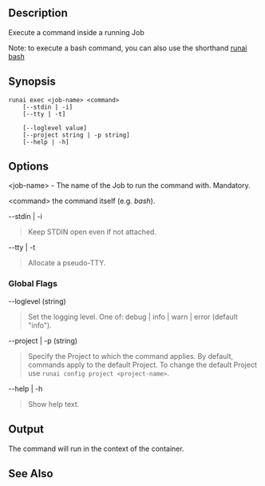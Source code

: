 ## Description

Execute a command inside a running Job

Note: to execute a bash command, you can also use the shorthand [runai bash](runai-bash.md)

## Synopsis

``` shell
runai exec <job-name> <command> 
    [--stdin | -i] 
    [--tty | -t]

    [--loglevel value] 
    [--project string | -p string] 
    [--help | -h]
```


## Options

<job-name\> - The name of the Job to run the command with. Mandatory.

<command\> the command itself (e.g. _bash_).

--stdin | -i
>  Keep STDIN open even if not attached.

--tty | -t
>  Allocate a pseudo-TTY.

### Global Flags

--loglevel (string)

>  Set the logging level. One of: debug | info | warn | error (default "info").

--project | -p (string)

>  Specify the Project to which the command applies. By default, commands apply to the default Project. To change the default Project use `runai config project <project-name>`.

--help | -h

>  Show help text.

## Output

The command will run in the context of the container.

## See Also

